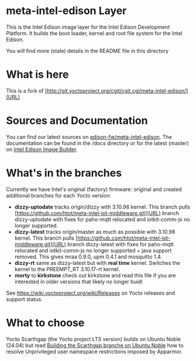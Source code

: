 # meta-intel-edison Layer

This is the Intel Edison image layer for the Intel Edison Development Platform. It builds the boot loader, kernel and root file system for the Intel Edison.

You will find more (stale) details in the README file in this directory

# What is here

This is a fork of [http://git.yoctoproject.org/cgit/cgit.cgi/meta-intel-edison/](URL)

# Sources and Documentation
You can find our latest sources on [edison-fw/meta-intel-edison](https://github.com/edison-fw/meta-intel-edison). 
The documentation can be found in the /docs directory or for the latest (master) on [Intel Edison Image Builder](https://edison-fw.github.io/meta-intel-edison/).

# What's in the branches
Currently we have Intel's original (factory) firmware: original and created additional branches for each Yocto version:

  * **dizzy-uptodate** tracks origin/dizzy with 3.10.98 kernel. This branch pulls [https://github.com/htot/meta-intel-iot-middleware.git](URL) branch dizzy-uptodate with fixes for paho-mqtt relocated and iotkit-comm-js no longer supported. 
  * **dizzy-latest** tracks origin/master as much as possible with 3.10.98 kernel. This branch pulls [https://github.com/htot/meta-intel-iot-middleware.git](URL) branch dizzy-latest with fixes for paho-mqtt relocated and iotkit-comm-js no longer supported + java support removed. This gives mraa 0.9.0, upm 0.4.1 and mosquitto 1.4.
* **dizzy-rt** same as dizzy-latest but with **real time** kernel. Switches the kernel to the PREEMPT_RT 3.10.17-rt kernel.
* **morty** to **kirkstone** check out kirkstone and read this file if you are interested in older versions that likely no longer buidl

See https://wiki.yoctoproject.org/wiki/Releases on Yocto releases and support status.

# What to choose

Yocto Scarthgap (the Yocto project LTS version) builds on Ubuntu Noble (24.04) but read [Building the Scarthgap branche on Ubuntu Noble](https://edison-fw.github.io/meta-intel-edison/1.1-Prerequisites-for-building.html) how to resolve Unprivileged user namespace restrictions imposed by Apparmor.